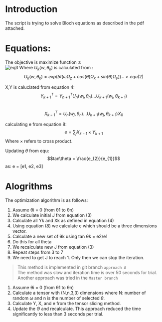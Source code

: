 # Introduction
The script is trying to solve Bloch equations as described in the pdf attached. 
# Equations:
The objective is maximize function `J`:  
![eq3](https://www.bruot.org/tex2img/media/TXkhgjwFoBLFeDG65yHG2Ixf6nEyUZ6FAF8xrAG96zhf/tex2img_equation.png)
Where $U_{k}(w, \theta_{k})$ is calculated from :  
$$U_{k}(w, \theta_{k}) = exp(\delta t(\omega \Omega_{z} + cos(\theta) \Omega_{x} + sin(\theta) \Omega_{y})) ->equ (2)$$

X,Y is caluclated from equation 4:  
$$Y^T_{k+1} = Y^T_{n+1} U_{n}(w_{j}, \theta_{n}) ...U_{k+1}(w_{j}, \theta_{k+1})$$  
$$X^T_{k-1} =  U_{n}(w_{j}, \theta_{n}) ...U_{k+1}(w_{j}, \theta_{k+1}) X_{0}$$

calculating e from equation 8:  
$$e = \sum_{j} X_{k-1} \times Y_{k+1}$$
Where $\times$ refers to cross product.

Updating $\theta$ from equ:
$$tan\theta = \frac{e_{2}}{e_{1}}$$
as:   e = [e1, e2, e3]

# Alogrithms
The optimization algorithm is as follows:
1. Assume θi = 0 (from θ1 to θn)
2. We calculate initial J from equation (3)
3. Calculate all Yk and Xk  as defined in  equation (4) 
4. Using equation (8) we calculate e which should be a three dimensions vector.         
5. Calculate a new set of θk using tan θk = e2/e1
6. Do this for all theta
7. We recalculate new J from equation (3)
8. Repeat steps from 3 to 7
9. We need to get J to reach 1. Only then we can stop the iteration.  
>This method is implemented in git branch `approach A`  
The method was slow and iteration time is over 50 seconds for trial.  
Another approach was tried in the `Master branch`  
1. Assume θi = 0 (from θ1 to θn)
2. Calculate a tensor with (N,n,3,3) dimensions where N: number of random $\omega$ and n is the number of selected $\theta$.
3. Calculate Y, X, and e from the tensor slicing method.
4. Update the $\Theta$ and recalculate.
This approach reduced the time significantly to less than 3 seconds per trial.
